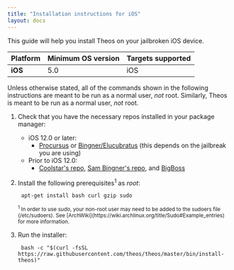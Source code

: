 ```yaml
---
title: "Installation instructions for iOS"
layout: docs
---
```


This guide will help you install Theos on your jailbroken iOS device.

| Platform | Minimum OS version | Targets supported
|----------|--------------------|-------------------|
| **iOS** | 5.0 | iOS |

Unless otherwise stated, all of the commands shown in the following instructions are meant to be run as a normal user, _not_ root. Similarly, Theos is meant to be run as a normal user, _not_ root.

1. Check that you have the necessary repos installed in your package manager:

	* iOS 12.0 or later:
		* [Procursus](https://apt.procurs.us/) or [Bingner/Elucubratus](https://apt.bingner.com/) (this depends on the jailbreak you are using)
	* Prior to iOS 12.0:
		* [Coolstar's repo](https://coolstar.org/publicrepo/), [Sam Bingner's repo](https://repo.bingner.com/), and [BigBoss](http://apt.thebigboss.org/repofiles/cydia/)

1. Install the following prerequisites<sup>1</sup> as *root*:

		apt-get install bash curl gzip sudo

	<sup>
	<sup>1</sup> In order to use <i>sudo</i>, your non-root user may need to be added to the sudoers file (/etc/sudoers). See [ArchWiki](https://wiki.archlinux.org/title/Sudo#Example_entries) for more information.
	</sup>

1. Run the installer:

		bash -c "$(curl -fsSL https://raw.githubusercontent.com/theos/theos/master/bin/install-theos)"
